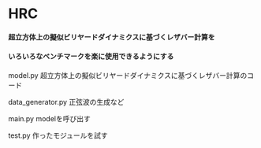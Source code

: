 HRC
====

#### 超立方体上の擬似ビリヤードダイナミクスに基づくレザバー計算を
#### いろいろなベンチマークを楽に使用できるようにする


model.py
超立方体上の擬似ビリヤードダイナミクスに基づくレザバー計算のコード

data_generator.py
正弦波の生成など

main.py
modelを呼び出す

test.py
作ったモジュールを試す
